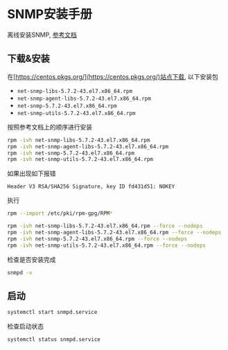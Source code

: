 # SNMP安装手册

离线安装SNMP, [参考文档](https://www.jianshu.com/p/1293ca633995)

## 下载&安装

在[https://centos.pkgs.org/](https://centos.pkgs.org/)站点下载, 以下安装包

* `net-snmp-libs-5.7.2-43.el7.x86_64.rpm`
* `net-snmp-agent-libs-5.7.2-43.el7.x86_64.rpm`
* `net-snmp-5.7.2-43.el7.x86_64.rpm`
* `net-snmp-utils-5.7.2-43.el7.x86_64.rpm`

按照参考文档上的顺序进行安装

```bash
rpm -ivh net-snmp-libs-5.7.2-43.el7.x86_64.rpm
rpm -ivh net-snmp-agent-libs-5.7.2-43.el7.x86_64.rpm
rpm -ivh net-snmp-5.7.2-43.el7.x86_64.rpm
rpm -ivh net-snmp-utils-5.7.2-43.el7.x86_64.rpm
```

如果出现如下报错

```none
Header V3 RSA/SHA256 Signature, key ID fd431d51: NOKEY
```

执行

```bash
rpm --import /etc/pki/rpm-gpg/RPM*

rpm -ivh net-snmp-libs-5.7.2-43.el7.x86_64.rpm --force --nodeps
rpm -ivh net-snmp-agent-libs-5.7.2-43.el7.x86_64.rpm --force --nodeps
rpm -ivh net-snmp-5.7.2-43.el7.x86_64.rpm --force --nodeps
rpm -ivh net-snmp-utils-5.7.2-43.el7.x86_64.rpm --force --nodeps
```

检查是否安装完成

```bash
snmpd -v
```

## 启动

```bash
systemctl start snmpd.service
```

检查启动状态

```bash
systemctl status snmpd.service
```
